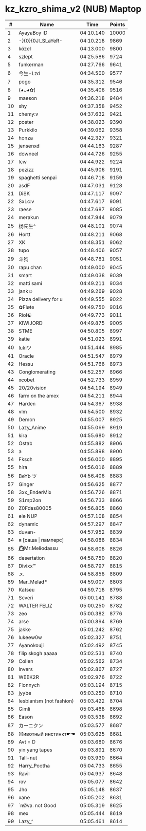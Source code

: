 # kz_kzro_shima_v2 (NUB) Maptop

|  # | Name | Time | Points |
|-------------- | -------------- | -------------- | -------------- | 
| 1 | AyayaBoy :D | 04:10.140 | 10000 | 
| 2 | -}{0}{0JI_SLaYeR- | 04:10.218 | 9869 | 
| 3 | közel | 04:13.000 | 9800 | 
| 4 | szlept | 04:25.586 | 9724 | 
| 5 | funkerman | 04:27.766 | 9641 | 
| 6 | 今生-Lzd | 04:34.500 | 9577 | 
| 7 | pogo | 04:35.312 | 9546 | 
| 8 | (◕ᴗ◕✿) | 04:35.406 | 9516 | 
| 9 | maeson | 04:36.218 | 9484 | 
| 10 | shy | 04:37.358 | 9452 | 
| 11 | chemy:v | 04:37.632 | 9421 | 
| 12 | poster | 04:38.023 | 9390 | 
| 13 | Purkkilo | 04:39.062 | 9358 | 
| 14 | honza | 04:42.327 | 9321 | 
| 15 | jensenxd | 04:44.163 | 9287 | 
| 16 | downeel | 04:44.726 | 9255 | 
| 17 | lew | 04:44.922 | 9224 | 
| 18 | pezizz | 04:45.906 | 9191 | 
| 19 | spaghetti senpai | 04:46.718 | 9159 | 
| 20 | asdF | 04:47.031 | 9128 | 
| 21 | DiSK | 04:47.117 | 9097 | 
| 22 | SxLc:v | 04:47.617 | 9091 | 
| 23 | raese | 04:47.687 | 9085 | 
| 24 | merakun | 04:47.944 | 9079 | 
| 25 | 杨先生^ | 04:48.101 | 9074 | 
| 26 | Hortt | 04:48.211 | 9068 | 
| 27 | XK | 04:48.351 | 9062 | 
| 28 | tupo | 04:48.406 | 9057 | 
| 29 | 斗狗 | 04:48.781 | 9051 | 
| 30 | rapu chan | 04:49.000 | 9045 | 
| 31 | smart | 04:49.038 | 9039 | 
| 32 | matti sami | 04:49.211 | 9034 | 
| 33 | jank☺ | 04:49.269 | 9028 | 
| 34 | Pizza delivery for u | 04:49.555 | 9022 | 
| 35 | ✿Fløte | 04:49.750 | 9016 | 
| 36 | Riol☯ | 04:49.773 | 9011 | 
| 37 | KIWIJORD | 04:49.875 | 9005 | 
| 38 | STME | 04:50.805 | 8997 | 
| 39 | katie | 04:51.023 | 8991 | 
| 40 | lukiツ | 04:51.444 | 8985 | 
| 41 | Oracle | 04:51.547 | 8979 | 
| 42 | Hessu | 04:51.766 | 8973 | 
| 43 | Conglomerating | 04:52.257 | 8966 | 
| 44 | xcobet | 04:52.733 | 8959 | 
| 45 | 20/20vision | 04:54.194 | 8949 | 
| 46 | farm on the amex | 04:54.211 | 8944 | 
| 47 | Harden | 04:54.367 | 8938 | 
| 48 | vlm | 04:54.500 | 8932 | 
| 49 | Demon | 04:55.007 | 8925 | 
| 50 | Lazy_Anime | 04:55.069 | 8919 | 
| 51 | kira | 04:55.680 | 8912 | 
| 52 | Ostab | 04:55.882 | 8906 | 
| 53 | a | 04:55.898 | 8900 | 
| 54 | Fksch | 04:56.000 | 8895 | 
| 55 | hira | 04:56.016 | 8889 | 
| 56 | BeYb ツ | 04:56.406 | 8883 | 
| 57 | Ginger | 04:56.625 | 8877 | 
| 58 | 3xx_EnderMix | 04:56.726 | 8871 | 
| 59 | S1mp2on | 04:56.733 | 8866 | 
| 60 | Z0Fdas80005 | 04:56.805 | 8860 | 
| 61 | ele NUP | 04:57.108 | 8854 | 
| 62 | dynamic | 04:57.297 | 8847 | 
| 63 | duvan- | 04:57.952 | 8839 | 
| 64 | я [саша \| памперс] | 04:58.086 | 8834 | 
| 65 | ⭕⃤Mr.Meliodassu | 04:58.608 | 8826 | 
| 66 | desertation | 04:58.750 | 8820 | 
| 67 | Divixx™ | 04:58.797 | 8815 | 
| 68 | .x. | 04:58.858 | 8809 | 
| 69 | Mar_Melad* | 04:59.007 | 8803 | 
| 70 | Katseu | 04:59.718 | 8795 | 
| 71 | Severi | 05:00.141 | 8788 | 
| 72 | WALTER FELIZ | 05:00.250 | 8782 | 
| 73 | zeo | 05:00.382 | 8776 | 
| 74 | arse | 05:00.894 | 8769 | 
| 75 | jakke | 05:01.242 | 8762 | 
| 76 | lukeew0w | 05:02.327 | 8751 | 
| 77 | Ayanokouji | 05:02.492 | 8745 | 
| 78 | filip skogh aaaaa | 05:02.531 | 8740 | 
| 79 | Collen | 05:02.562 | 8734 | 
| 80 | Invers | 05:02.867 | 8727 | 
| 81 | WEEK2R | 05:02.976 | 8722 | 
| 82 | Flonnych | 05:03.194 | 8715 | 
| 83 | jyybe | 05:03.250 | 8710 | 
| 84 | lesbianism (not fashion) | 05:03.422 | 8704 | 
| 85 | Gimli | 05:03.468 | 8698 | 
| 86 | Eason | 05:03.538 | 8692 | 
| 87 | カーニクン | 05:03.577 | 8687 | 
| 88 | Животный инстинкт☛☚ | 05:03.625 | 8681 | 
| 89 | Avt = D | 05:03.680 | 8676 | 
| 90 | yin yang tapes | 05:03.891 | 8670 | 
| 91 | Tall-nut | 05:03.930 | 8664 | 
| 92 | Harry_Pootha | 05:04.733 | 8655 | 
| 93 | Ravil | 05:04.937 | 8648 | 
| 94 | rov | 05:05.077 | 8642 | 
| 95 | Jho | 05:05.148 | 8637 | 
| 96 | xane | 05:05.202 | 8631 | 
| 97 | `nØva. not Good | 05:05.319 | 8625 | 
| 98 | mex | 05:05.444 | 8619 | 
| 99 | Lazy_^ | 05:05.461 | 8614 | 

